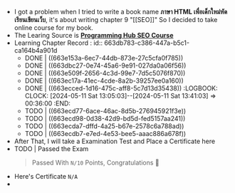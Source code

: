 - I got a problem when I tried to write a book name **ภาษา HTML เพื่อเด็กใหม่หัดเรียนเขียนเว็บ**, it's about writing chapter 9  "[[SEO]]"  So I decided to take online course for my book.
- The Learing Source is [__Programming Hub SEO Course__](https://programminghub.io/coursedetail/programming/learn/SEO/70)
- Learning Chapter Record :
  id:: 663db783-c386-447a-b5c1-ca164b4a901d
	- DONE | ((663e153a-6ec7-44db-873e-27c5cfa0f785))
	- DONE | ((663dbc27-0e74-45a6-9e91-027da0a06f56))
	- DONE | ((663e509f-2656-4c3d-99e7-7d5c5076f870))
	- DONE | ((663ec17a-41ec-4cde-8a2b-39257ee0a160))
	- DONE | ((663ecced-1d16-475c-aff8-5c7d13d35438))
	  :LOGBOOK:
	  CLOCK: [2024-05-11 Sat 13:05:03]--[2024-05-11 Sat 13:41:03] =>  00:36:00
	  :END:
	- TODO | ((663ecd77-6ace-46ac-8d5b-276945921f3e))
	- TODO | ((663ecd98-0d38-42d9-bd5d-fed5157aa241))
	- TODO | ((663ecda7-dffd-4a25-b67e-2578c6a788ad))
	- TODO | ((663ecdb7-e7ed-4e53-bee5-aaac886a678f))
- After That, I will take a Examination Test and Place a Certificate here
- TODO | Passed the Exam
  > Passed With `N/10` Points, Congratulations 🎉
- Here's Certificate `N/A`
-
